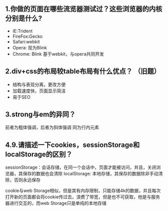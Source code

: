 ## 1.你做的页面在哪些流览器测试过？这些浏览器的内核分别是什么?
* IE:Trident
* FireFox:Gecko
* Safari:webkit
* Opera: 现为Blink
* Chrome: Blink 基于webkit，与opera共同开发


## 2.div+css的布局较table布局有什么优点？  （旧题）
* 结构与表现分离，更改方便
* 加载速度快，页面显示简洁
* 易于SEO

## 3.strong与em的异同？
前者为粗体强调，后者为斜体强调
同为行内元素

## 4.9.请描述一下cookies，sessionStorage和localStorage的区别？
sessionStorage：会话存储，在同一个会话中，页面才能被访问，并且，关闭浏览器，其保存的数据也会清除
localStorage: 本地存储，其保存的数据除非手动清除，否则永远保存

cookie与web Storage相似，但是其有内存限制，只能存储4k的数据，并且每次打开新的页面都会将cookie传过去，浪费了带宽，但是也不可获取，他是与服务器进行交互的，而web Storage只是单纯的本地存储

